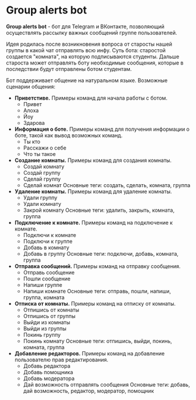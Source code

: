 # Group alerts bot

**Group alerts bot** - бот для Telegram и ВКонтакте, позволяющий осуществлять рассылку важных сообщений группе пользователей.

Идея родилась после возникновения вопроса от старосты нашей группы в какой чат отправлять всю инфу. Суть бота: старостой создается "комната", на которую подписываются студенты. Дальше староста может отправлять боту необходимые сообщения, которые в последствии будут отправлены ботом студентам.

Бот поддерживает общение на натуральном языке. Возможные сценарии общения:

* **Приветстиве.** Примеры команд для начала работы с ботом.
  * Привет
  * Алоха
  * Йоу
  * Здарова
* **Информация о боте.** Примеры команд для получения информации о боте, такой как вывод возможных команд.
  * Ты кто
  * Расскажи о себе
  * Что ты такое
* **Создание комнаты.** Примеры команд для создания комнаты.
  * Создай комнату
  * Создай группу
  * Сделай группу
  * Сделай комнат
  Основные теги: создать, сделать, комната, группа
* **Удаление комнаты.** Примеры команд для удаление комнаты.
  * Удали группу
  * Удали комнату
  * Закрой комнату
  Основные теги: удалить, закрыть, комната, группа
* **Подключение к комнате.** Примеры команд на подключение к комнате.
  * Подключи к комнате
  * Подключи к группе
  * Добавь в комнату
  * Добавь в группу
  Основные теги: подключи, добавь, комната, группа
* **Отправка сообщений.** Примеры команд на отправку сообщения.
  * Отправь сообщение
  * Пошли сообщение
  * Напиши группе
  * Напиши комнате
  Основные теги: отправь, пошли, напиши, группа, комната
* **Отписка от комнаты.** Примеры команд на отписку от комнаты.
  * Отпишись от комнаты
  * Отпишись от группы
  * Выйди из комнаты
  * Выйди из группы
  * Покинь группу
  * Покинь комнату
  Основные теги: отпишись, выйди, покинь, комната, группа
* **Добавление редакторов.** Примеры команд на добавление пользователю прав редактирования.
  * Добавь редактора
  * Добавь помощника
  * Добавь модератора
  * Дай возможность отправлять сообщения
  Основные теги: добавь, дай возможность, редактор, модератор, помощник
